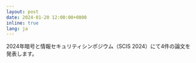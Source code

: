 ```yaml
---
layout: post
date: 2024-01-20 12:00:00+0800
inline: true
lang: ja
---
```


2024年暗号と情報セキュリティシンポジウム（SCIS 2024）にて4件の論文を発表します。